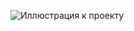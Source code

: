 ![Иллюстрация к проекту](https://github.com/mycelium/hsse-fp-2019-2/blob/3530904/80002_Svetlana-Atamanova/tasks/CourseWork/img/calculator.jpg)
